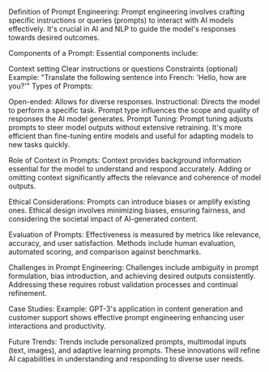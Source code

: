 Definition of Prompt Engineering:
Prompt engineering involves crafting specific instructions or queries (prompts) to interact with AI models effectively. It's crucial in AI and NLP to guide the model's responses towards desired outcomes.

Components of a Prompt:
Essential components include:

Context setting
Clear instructions or questions
Constraints (optional)
Example: "Translate the following sentence into French: 'Hello, how are you?'"
Types of Prompts:

Open-ended: Allows for diverse responses.
Instructional: Directs the model to perform a specific task.
Prompt type influences the scope and quality of responses the AI model generates.
Prompt Tuning:
Prompt tuning adjusts prompts to steer model outputs without extensive retraining. It's more efficient than fine-tuning entire models and useful for adapting models to new tasks quickly.

Role of Context in Prompts:
Context provides background information essential for the model to understand and respond accurately. Adding or omitting context significantly affects the relevance and coherence of model outputs.

Ethical Considerations:
Prompts can introduce biases or amplify existing ones. Ethical design involves minimizing biases, ensuring fairness, and considering the societal impact of AI-generated content.

Evaluation of Prompts:
Effectiveness is measured by metrics like relevance, accuracy, and user satisfaction. Methods include human evaluation, automated scoring, and comparison against benchmarks.

Challenges in Prompt Engineering:
Challenges include ambiguity in prompt formulation, bias introduction, and achieving desired outputs consistently. Addressing these requires robust validation processes and continual refinement.

Case Studies:
Example: GPT-3's application in content generation and customer support shows effective prompt engineering enhancing user interactions and productivity.

Future Trends:
Trends include personalized prompts, multimodal inputs (text, images), and adaptive learning prompts. These innovations will refine AI capabilities in understanding and responding to diverse user needs.
